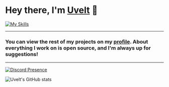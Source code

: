 # Hey there, I'm [Uvelt]() 👋

[![My Skills](https://skillicons.dev/icons?i=js,html,css,pr,blender)](https://skillicons.dev)

<hr>

### You can view the rest of my projects on my [profile](https://github.com/Uveltt). About everything I work on is open source, and I'm always up for suggestions!

<hr>

[![Discord Presence](https://lanyard.cnrad.dev/api/832910537343893504)](https://discord.com/users/832910537343893504)

![Uvelt's GitHub stats](https://github-readme-stats.vercel.app/api?username=uveltt&show_icons=true&theme=dracula)
